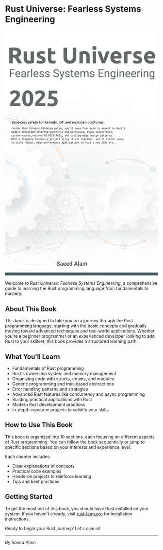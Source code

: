 # Rust Universe: Fearless Systems Engineering

<div style="text-align: center;">
    <img src="Rust Univers.png" alt="Rust Universe Cover" class="cover-image" />
</div>

Welcome to _Rust Universe: Fearless Systems Engineering_, a comprehensive guide to learning the Rust programming language from fundamentals to mastery.

## About This Book

This book is designed to take you on a journey through the Rust programming language, starting with the basic concepts and gradually moving toward advanced techniques and real-world applications. Whether you're a beginner programmer or an experienced developer looking to add Rust to your skillset, this book provides a structured learning path.

## What You'll Learn

- Fundamentals of Rust programming
- Rust's ownership system and memory management
- Organizing code with structs, enums, and modules
- Generic programming and trait-based abstractions
- Error handling patterns and strategies
- Advanced Rust features like concurrency and async programming
- Building practical applications with Rust
- Modern Rust development practices
- In-depth capstone projects to solidify your skills

## How to Use This Book

This book is organized into 10 sections, each focusing on different aspects of Rust programming. You can follow the book sequentially or jump to specific sections based on your interests and experience level.

Each chapter includes:

- Clear explanations of concepts
- Practical code examples
- Hands-on projects to reinforce learning
- Tips and best practices

## Getting Started

To get the most out of this book, you should have Rust installed on your system. If you haven't already, visit [rust-lang.org](https://www.rust-lang.org/tools/install) for installation instructions.

Ready to begin your Rust journey? Let's dive in!

---

_By Saeed Alam_
